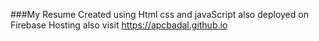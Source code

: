 ###My Resume
Created using Html css and javaScript
also deployed on Firebase Hosting
also visit https://apcbadal.github.io
